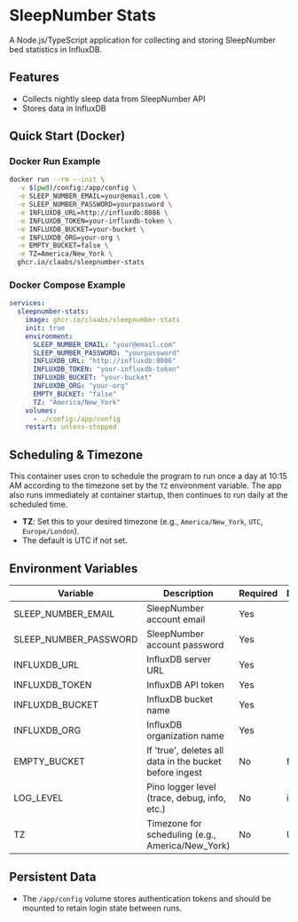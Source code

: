 # SleepNumber Stats

A Node.js/TypeScript application for collecting and storing SleepNumber bed statistics in InfluxDB.

## Features
- Collects nightly sleep data from SleepNumber API
- Stores data in InfluxDB

## Quick Start (Docker)

### Docker Run Example
```sh
docker run --rm --init \
  -v $(pwd)/config:/app/config \
  -e SLEEP_NUMBER_EMAIL=your@email.com \
  -e SLEEP_NUMBER_PASSWORD=yourpassword \
  -e INFLUXDB_URL=http://influxdb:8086 \
  -e INFLUXDB_TOKEN=your-influxdb-token \
  -e INFLUXDB_BUCKET=your-bucket \
  -e INFLUXDB_ORG=your-org \
  -e EMPTY_BUCKET=false \
  -e TZ=America/New_York \
  ghcr.io/claabs/sleepnumber-stats
```

### Docker Compose Example
```yaml
services:
  sleepnumber-stats:
    image: ghcr.io/claabs/sleepnumber-stats
    init: true
    environment:
      SLEEP_NUMBER_EMAIL: "your@email.com"
      SLEEP_NUMBER_PASSWORD: "yourpassword"
      INFLUXDB_URL: "http://influxdb:8086"
      INFLUXDB_TOKEN: "your-influxdb-token"
      INFLUXDB_BUCKET: "your-bucket"
      INFLUXDB_ORG: "your-org"
      EMPTY_BUCKET: "false"
      TZ: "America/New_York"
    volumes:
      - ./config:/app/config
    restart: unless-stopped
```

## Scheduling & Timezone
This container uses cron to schedule the program to run once a day at 10:15 AM according to the timezone set by the `TZ` environment variable. The app also runs immediately at container startup, then continues to run daily at the scheduled time.

- **TZ**: Set this to your desired timezone (e.g., `America/New_York`, `UTC`, `Europe/London`).
- The default is UTC if not set.

## Environment Variables
| Variable              | Description                                             | Required | Default |
|-----------------------|---------------------------------------------------------|----------|---------|
| SLEEP_NUMBER_EMAIL    | SleepNumber account email                               | Yes      |         |
| SLEEP_NUMBER_PASSWORD | SleepNumber account password                            | Yes      |         |
| INFLUXDB_URL          | InfluxDB server URL                                     | Yes      |         |
| INFLUXDB_TOKEN        | InfluxDB API token                                      | Yes      |         |
| INFLUXDB_BUCKET       | InfluxDB bucket name                                    | Yes      |         |
| INFLUXDB_ORG          | InfluxDB organization name                              | Yes      |         |
| EMPTY_BUCKET          | If 'true', deletes all data in the bucket before ingest | No       | false   |
| LOG_LEVEL             | Pino logger level (trace, debug, info, etc.)            | No       | info    |
| TZ                    | Timezone for scheduling (e.g., America/New_York)        | No       | UTC     |

## Persistent Data
- The `/app/config` volume stores authentication tokens and should be mounted to retain login state between runs.

